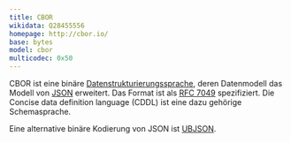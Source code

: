 ```yaml
---
title: CBOR
wikidata: Q28455556
homepage: http://cbor.io/
base: bytes
model: cbor
multicodec: 0x50
---
```


CBOR ist eine binäre [Datenstrukturierungssprache](structure), deren
Datenmodell das Modell von [JSON](json) erweitert. Das Format ist als [RFC
7049](https://tools.ietf.org/html/rfc7049) spezifiziert.  Die Concise data
definition language (CDDL) ist eine dazu gehörige Schemasprache.

Eine alternative binäre Kodierung von JSON ist [UBJSON](ubjson).

